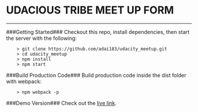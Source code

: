 UDACIOUS TRIBE MEET UP FORM
====



---

###Getting Started###
Checkout this repo, install dependencies, then start the server with the following:

```
	> git clone https://github.com/adai183/udacity_meetup.git
	> cd udacity_meetup
	> npm install
	> npm start
```

###Build Production Code###
Build production code inside the dist folder with webpack:
```
	> npm webpack -p
```

###Demo Version###
Check out the [live link](http://adai183.github.io/udacity_meetup).
